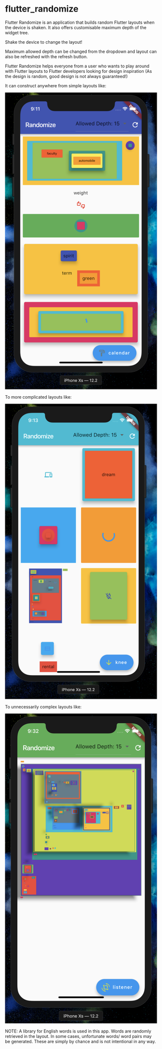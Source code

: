 # flutter_randomize

Flutter Randomize is an application that builds random Flutter layouts when the device
is shaken. It also offers customisable maximum depth of the widget tree.

Shake the device to change the layout!

Maximum allowed depth can be changed from the dropdown and layout can also be refreshed with the refresh button.

Flutter Randomize helps everyone from a user who wants to play around with Flutter layouts
to Flutter developers looking for design inspiration (As the design is random, good 
design is not always guaranteed!)

It can construct anywhere from simple layouts like:

![](https://github.com/deven98/flutter_randomize/blob/master/screenshot_1.png)

To more complicated layouts like:

![](https://github.com/deven98/flutter_randomize/blob/master/screenshot_2.png)

To unnecessarily complex layouts like:

![](https://github.com/deven98/flutter_randomize/blob/master/screenshot_3.png)

NOTE: A library for English words is used in this app. Words are randomly retrieved in the layout.
In some cases, unfortunate words/ word pairs may be generated. These are simply by chance and is not
intentional in any way.